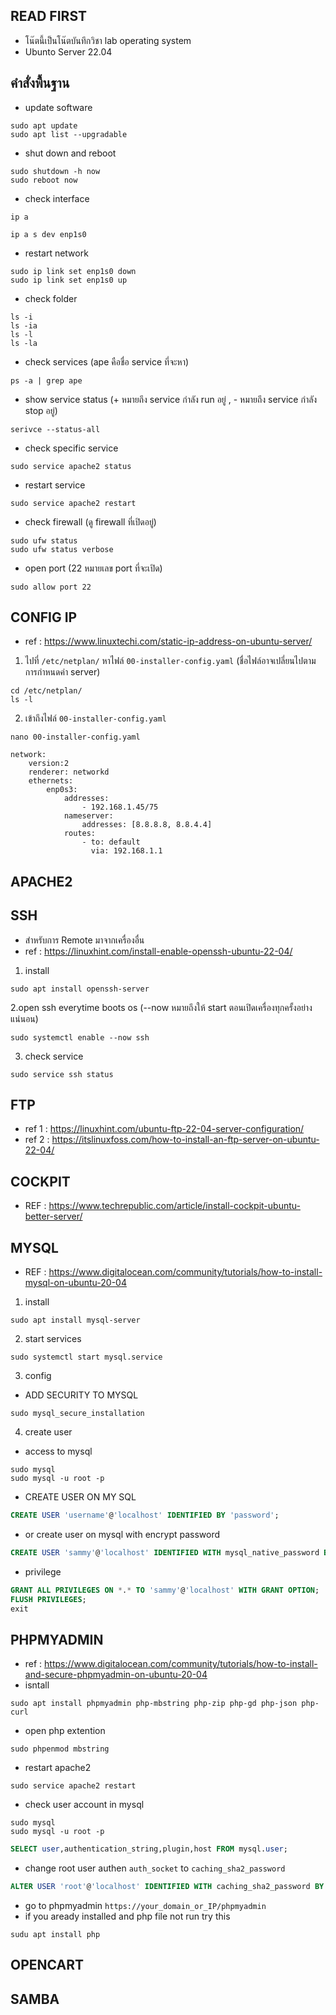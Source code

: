 ## READ FIRST 
- โน๊ตนี้เป็นโน๊ตบันทึกวิชา lab operating system 
- Ubunto Server 22.04

## คำสั่งพื้นฐาน
- update software
```shell
sudo apt update
sudo apt list --upgradable
```

- shut down and reboot 
```shell
sudo shutdown -h now
sudo reboot now
```

- check interface
```shell
ip a
```
```shell
ip a s dev enp1s0 
```
- restart network
```shell
sudo ip link set enp1s0 down
sudo ip link set enp1s0 up
```
- check folder
```shell
ls -i
ls -ia
ls -l
ls -la
```
- check services (ape คือชื่อ service ที่จะหา)
```shell
ps -a | grep ape 
```
- show service status (+ หมายถึง service กำลัง run อยู่ , - หมายถึง service กำลัง stop อยู่)
```shell
serivce --status-all
```
- check specific service
```shell
sudo service apache2 status
```
- restart service 
```shell
sudo service apache2 restart
```
- check firewall (ดู firewall ที่เปิดอยู่)
```shell
sudo ufw status
sudo ufw status verbose
```
- open port (22 หมายเลข port ที่จะเปิด)
```shell
sudo allow port 22
```

## CONFIG IP
- ref : https://www.linuxtechi.com/static-ip-address-on-ubuntu-server/
1. ไปที่ `/etc/netplan/` หาไฟล์  `00-installer-config.yaml` (ชื่อไฟล์อาจเปลี่ยนไปตามการกำหนดค่า server)
```shell
cd /etc/netplan/
ls -l
```
2. เข้าถึงไฟล์ `00-installer-config.yaml`
```shell
nano 00-installer-config.yaml
```
```
network:
    version:2
    renderer: networkd
    ethernets:
        enp0s3:
            addresses:
                - 192.168.1.45/75
            nameserver:
                addresses: [8.8.8.8, 8.8.4.4] 
            routes:
                - to: default
                  via: 192.168.1.1
```
## APACHE2
## SSH
- สำหรับการ Remote มาจากเครื่องอื่น
- ref : https://linuxhint.com/install-enable-openssh-ubuntu-22-04/
1. install
```shell
sudo apt install openssh-server
```
2.open ssh everytime boots os (--now หมายถึงให้ start ตอนเปิดเครื่องทุกครั้งอย่างแน่นอน)
```shell
sudo systemctl enable --now ssh
```
3. check service
```shell
sudo service ssh status
```
## FTP
- ref 1 : https://linuxhint.com/ubuntu-ftp-22-04-server-configuration/
- ref 2 : https://itslinuxfoss.com/how-to-install-an-ftp-server-on-ubuntu-22-04/
## COCKPIT
- REF : https://www.techrepublic.com/article/install-cockpit-ubuntu-better-server/
## MYSQL
- REF : https://www.digitalocean.com/community/tutorials/how-to-install-mysql-on-ubuntu-20-04
1. install
```shell
sudo apt install mysql-server
```
2. start services
```shell
sudo systemctl start mysql.service
```
3. config
- ADD SECURITY TO MYSQL
```shell
sudo mysql_secure_installation
```
4. create user
- access to mysql
```shell
sudo mysql
sudo mysql -u root -p
```
- CREATE USER ON MY SQL
```sql
CREATE USER 'username'@'localhost' IDENTIFIED BY 'password';
```
- or create user on mysql with encrypt password 
```sql
CREATE USER 'sammy'@'localhost' IDENTIFIED WITH mysql_native_password BY 'password';
```
- privilege
```sql
GRANT ALL PRIVILEGES ON *.* TO 'sammy'@'localhost' WITH GRANT OPTION;
FLUSH PRIVILEGES;
exit
```

## PHPMYADMIN
- ref : https://www.digitalocean.com/community/tutorials/how-to-install-and-secure-phpmyadmin-on-ubuntu-20-04
- isntall
```shell
sudo apt install phpmyadmin php-mbstring php-zip php-gd php-json php-curl
```
- open php extention
```shell
sudo phpenmod mbstring
```
- restart apache2
```shell
sudo service apache2 restart
```
- check user account in mysql
```shell 
sudo mysql 
sudo mysql -u root -p 
```
```sql
SELECT user,authentication_string,plugin,host FROM mysql.user;
```
- change root user authen `auth_socket` to `caching_sha2_password`
```sql
ALTER USER 'root'@'localhost' IDENTIFIED WITH caching_sha2_password BY 'password';
```
- go to phpmyadmin `https://your_domain_or_IP/phpmyadmin`
- if you aready installed and php file not run try this
```shell
sudu apt install php
```
 

## OPENCART

## SAMBA

